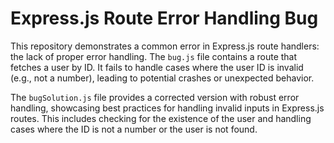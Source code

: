 # Express.js Route Error Handling Bug

This repository demonstrates a common error in Express.js route handlers: the lack of proper error handling.  The `bug.js` file contains a route that fetches a user by ID.  It fails to handle cases where the user ID is invalid (e.g., not a number), leading to potential crashes or unexpected behavior.

The `bugSolution.js` file provides a corrected version with robust error handling, showcasing best practices for handling invalid inputs in Express.js routes.  This includes checking for the existence of the user and handling cases where the ID is not a number or the user is not found.